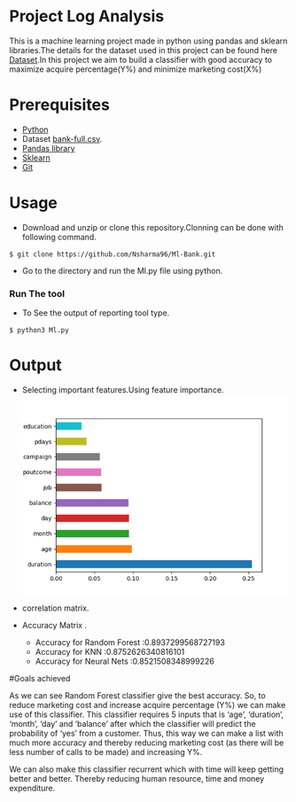 # Project Log Analysis 
This is a machine learning project made in python using pandas and sklearn libraries.The details for the dataset used in this project can be found here [Dataset](http://archive.ics.uci.edu/ml/datasets/Bank+Marketing).In this project we aim to build a classifier with good accuracy to maximize acquire percentage(Y%) and minimize marketing cost(X%)

# Prerequisites
- [Python](https://www.python.org/)
- Dataset [bank-full.csv](http://archive.ics.uci.edu/ml/datasets/Bank+Marketing).
- [Pandas library](https://pandas.pydata.org/)
- [Sklearn](https://scikit-learn.org/stable/)
- [Git](https://git-scm.com/)

# Usage
- Download and unzip or clone this repository.Clonning can be done with following command.
```
$ git clone https://github.com/Nsharma96/Ml-Bank.git
```
- Go to the directory and run the Ml.py file using python.


### Run The tool
- To See the output of reporting tool type.
```
$ python3 Ml.py
```

# Output
- Selecting important features.Using feature importance.
![Screenshot](https://github.com/Nsharma96/Ml-Bank/blob/master/Figure_1.png)

- correlation matrix.

- Accuracy Matrix .
  - Accuracy for Random Forest :0.8937299568727193
  - Accuracy for KNN :0.8752626340816101
  - Accuracy for Neural Nets :0.8521508348999226
  
#Goals achieved

As we can see Random Forest classifier give the best accuracy. So, to reduce marketing cost and increase acquire percentage (Y%) we can make use of this classifier. This classifier requires 5 inputs that is ‘age’, ‘duration’, ‘month’, ‘day’ and ‘balance’ after which the classifier will predict the probability of ‘yes’ from a customer. Thus, this way we can make a list with much more accuracy and thereby reducing marketing cost (as there will be less number of calls to be made) and increasing Y%.

We can also make this classifier recurrent which with time will keep getting better and better. Thereby reducing human resource, time and money expenditure.

  


  
